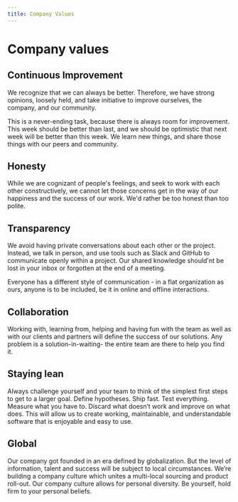 ```yaml
---
title: Company Values
---
```


# Company values

## Continuous Improvement
We recognize that we can always be better. Therefore, we have strong opinions, loosely held, and take initiative to improve ourselves, the company, and our community.

This is a never-ending task, because there is always room for improvement. This week should be better than last, and we should be optimistic that next week will be better than this week. We learn new things, and share those things with our peers and community.

## Honesty
While we are cognizant of people's feelings, and seek to work with each other constructively, we cannot let those concerns get in the way of our happiness and the success of our work. We'd rather be too honest than too polite.

## Transparency

We avoid having private conversations about each other or the project. Instead, we talk in person, and use tools such as Slack and GitHub to communicate openly within a project. Our shared knowledge should'nt be lost in your inbox or forgotten at the end of a meeting.

Everyone has a different style of communication - in a flat organization as ours, anyone is to be included, be it in online and offline interactions.

## Collaboration
Working with, learning from, helping and having fun with the team as well as with our clients and partners will define the success of our solutions. Any problem is a solution-in-waiting- the entire team are there to help you find it.

## Staying lean
Always challenge yourself and your team to think of the simplest first steps to get to a larger goal. Define hypotheses. Ship fast. Test everything. Measure what you have to. Discard what doesn’t work and improve on what does. This will allow us to create working, maintainable, and understandable software that is enjoyable and easy to use.

## Global
Our company got founded in an era defined by globalization. But the level of information, talent and success will be subject to local circumstances. We’re building a company culture which unites a multi-local sourcing and product roll-out.
Our company culture allows for personal diversity. Be yourself, hold firm to your personal beliefs.
